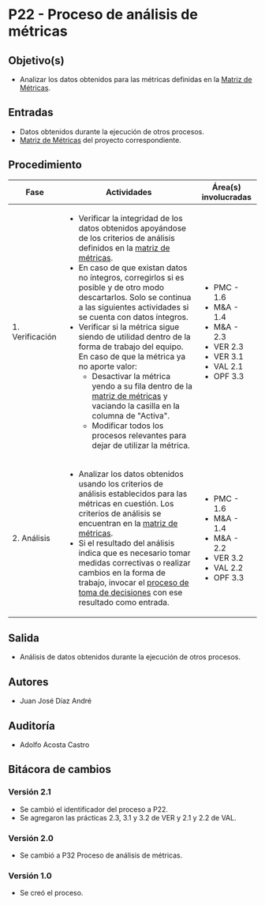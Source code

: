 # P22 - Proceso de análisis de métricas

## Objetivo(s)

- Analizar los datos obtenidos para las métricas definidas en la [Matriz de Métricas](https://docs.google.com/spreadsheets/d/1iPB2uvTLcUs6xwrzPDwUiacKQenPDzABNM7yl2GitkI/edit?usp=sharing).

## Entradas

- Datos obtenidos durante la ejecución de otros procesos.
- [Matriz de Métricas](https://docs.google.com/spreadsheets/d/1iPB2uvTLcUs6xwrzPDwUiacKQenPDzABNM7yl2GitkI/edit?usp=sharing) del proyecto correspondiente.

## Procedimiento

| Fase            |                                                                                                                                                                                                                                                                                                                                                                                                                                                                          Actividades                                                                                                                                                                                                                                                                                                                                                                                                                                                                          | Área(s) involucradas                                                                                                            |
| --------------- | :-----------------------------------------------------------------------------------------------------------------------------------------------------------------------------------------------------------------------------------------------------------------------------------------------------------------------------------------------------------------------------------------------------------------------------------------------------------------------------------------------------------------------------------------------------------------------------------------------------------------------------------------------------------------------------------------------------------------------------------------------------------------------------------------------------------------------------------------------------------------------------------------------------------------------------------------------------------: | ------------------------------------------------------------------------------------------------------------------------------- |
| 1. Verificación | <ul align="left"><li>Verificar la integridad de los datos obtenidos apoyándose de los criterios de análisis definidos en la [matriz de métricas](https://docs.google.com/spreadsheets/d/1iPB2uvTLcUs6xwrzPDwUiacKQenPDzABNM7yl2GitkI/edit?usp=sharing). </li><li>En caso de que existan datos no íntegros, corregirlos si es posible y de otro modo descartarlos. Solo se continua a las siguientes actividades si se cuenta con datos íntegros.</li><li>Verificar si la métrica sigue siendo de utilidad dentro de la forma de trabajo del equipo. En caso de que la métrica ya no aporte valor: <ul align="left"><li>Desactivar la métrica yendo a su fila dentro de la [matriz de métricas](https://docs.google.com/spreadsheets/d/1iPB2uvTLcUs6xwrzPDwUiacKQenPDzABNM7yl2GitkI/edit?usp=sharing) y vaciando la casilla en la columna de "Activa". </li><li>Modificar todos los procesos relevantes para dejar de utilizar la métrica.</li></ul></li></ul> | <ul><li>PMC - 1.6</li><li>M&A - 1.4</li><li>M&A - 2.3</li><li>VER 2.3</li><li>VER 3.1</li><li>VAL 2.1</li><li>OPF 3.3</li></ul> |
| 2. Análisis     |                                                                                                                                                                                               <ul align="left"><li>Analizar los datos obtenidos usando los criterios de análisis establecidos para las métricas en cuestión. Los criterios de análisis se encuentran en la [matriz de métricas](https://docs.google.com/spreadsheets/d/1iPB2uvTLcUs6xwrzPDwUiacKQenPDzABNM7yl2GitkI/edit?usp=sharing).</li><li>Si el resultado del análisis indica que es necesario tomar medidas correctivas o realizar cambios en la forma de trabajo, invocar el [proceso de toma de decisiones](https://taro-it.github.io/docs/procesos/P20-proceso-toma-de-decisiones) con ese resultado como entrada.</li></ul>                                                                                                                                                                                               | <ul><li>PMC - 1.6</li><li>M&A - 1.4</li><li>M&A - 2.2</li><li>VER 3.2</li><li>VAL 2.2</li><li>OPF 3.3</li></ul>                 |

## Salida

- Análisis de datos obtenidos durante la ejecución de otros procesos.

## Autores

- Juan José Díaz André

## Auditoría

- Adolfo Acosta Castro

## Bitácora de cambios

### Versión 2.1

- Se cambió el identificador del proceso a P22.
- Se agregaron las prácticas 2.3, 3.1 y 3.2 de VER y 2.1 y 2.2 de VAL.

### Versión 2.0

- Se cambió a P32 Proceso de análisis de métricas.

### Versión 1.0

- Se creó el proceso.

